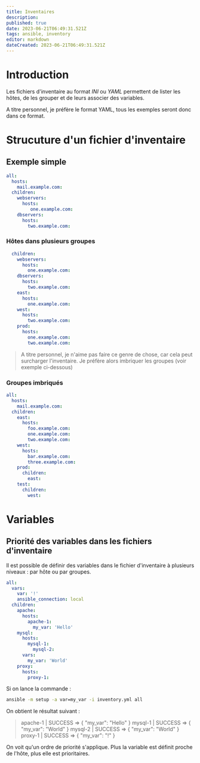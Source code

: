 ```yaml
---
title: Inventaires
description: 
published: true
date: 2023-06-21T06:49:31.521Z
tags: ansible, inventory
editor: markdown
dateCreated: 2023-06-21T06:49:31.521Z
---
```


# Introduction
Les fichiers d'inventaire au format *INI* ou *YAML* permettent de lister les hôtes, de les grouper et de leurs associer des variables.

A titre personnel, je préfère le format YAML, tous les exemples seront donc dans ce format.

# Strucuture d'un fichier d'inventaire
## Exemple simple
```yaml
all:
  hosts:
    mail.example.com:
  children:
    webservers:
      hosts:
         one.example.com:
    dbservers:
      hosts:
        two.example.com:
```

### Hôtes dans plusieurs groupes
```yaml
  children:
    webservers:
      hosts:
        one.example.com:
    dbservers:
      hosts:
      	two.example.com:
    east:
      hosts:
        one.example.com:
    west:
      hosts:
        two.example.com:
    prod:
      hosts:
        one.example.com:
        two.example.com:
```
> A titre personnel, je n'aime pas faire ce genre de chose, car cela peut surcharger l'inventaire. Je préfère alors imbriquer les groupes (voir exemple ci-dessous)

### Groupes imbriqués
```yaml
all:
  hosts:
    mail.example.com:
  children:
    east:
      hosts:
        foo.example.com:
        one.example.com:
        two.example.com:
    west:
      hosts:
        bar.example.com:
        three.example.com:
    prod:
      children:
        east:
    test:
      children:
        west:
```

# Variables
## Priorité des variables dans les fichiers d'inventaire
Il est possible de définir des variables dans le fichier d'inventaire à plusieurs niveaux : par hôte ou par groupes.
```yaml
all:
  vars:
    var: '!'
    ansible_connection: local
  children:
    apache:
      hosts:
        apache-1:
          my_var: 'Hello'
    mysql:
      hosts:
        mysql-1:
	      mysql-2:
      vars:
        my_var: 'World'
    proxy:
      hosts:
        proxy-1:
```
Si on lance la commande :
```bash
ansible -m setup -a var=my_var -i inventory.yml all
```
On obtient le résultat suivant :
> apache-1 | SUCCESS => {
> 	"my_var": "Hello"
> }
> mysql-1 | SUCCESS => {
> 	"my_var": "World"
> }
> mysql-2 | SUCCESS => {
> 	"my_var": "World"
> }
> proxy-1 | SUCCESS => {
> 	"my_var": "!"
> }

On voit qu'un ordre de priorité s'applique. Plus la variable est définit proche de l'hôte, plus elle est prioritaires. 